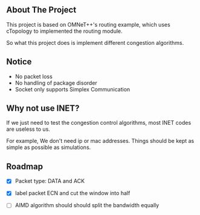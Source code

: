 ## About The Project
This project is based on OMNeT++'s routing example, which uses cTopology to implemented the routing module.

So what this project does is implement different congestion algorithms.

## Notice
- No packet loss
- No handling of package disorder
- Socket only supports Simplex Communication

## Why not use INET?
If we just need to test the congestion control algorithms, most INET codes are useless to us.

For example, We don't need ip or mac addresses. Things should be kept as simple as possible as simulations.

## Roadmap

- [x] Packet type: DATA and ACK
- [x] label packet ECN and cut the window into half
- [ ] AIMD algorithm should should split the bandwidth equally

